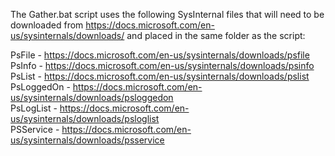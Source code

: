 The Gather.bat script uses the following SysInternal files that will need to be
downloaded from https://docs.microsoft.com/en-us/sysinternals/downloads/ and
placed in the same folder as the script:

PsFile - https://docs.microsoft.com/en-us/sysinternals/downloads/psfile  
PsInfo - https://docs.microsoft.com/en-us/sysinternals/downloads/psinfo  
PsList - https://docs.microsoft.com/en-us/sysinternals/downloads/pslist  
PsLoggedOn - https://docs.microsoft.com/en-us/sysinternals/downloads/psloggedon  
PsLogList - https://docs.microsoft.com/en-us/sysinternals/downloads/psloglist  
PSService - https://docs.microsoft.com/en-us/sysinternals/downloads/psservice  
